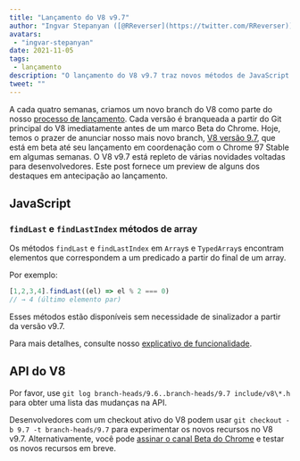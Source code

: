 ```yaml
---
title: "Lançamento do V8 v9.7"
author: "Ingvar Stepanyan ([@RReverser](https://twitter.com/RReverser))"
avatars: 
 - "ingvar-stepanyan"
date: 2021-11-05
tags: 
 - lançamento
description: "O lançamento do V8 v9.7 traz novos métodos de JavaScript para busca reversa em arrays."
tweet: ""
---
```

A cada quatro semanas, criamos um novo branch do V8 como parte do nosso [processo de lançamento](https://v8.dev/docs/release-process). Cada versão é branqueada a partir do Git principal do V8 imediatamente antes de um marco Beta do Chrome. Hoje, temos o prazer de anunciar nosso mais novo branch, [V8 versão 9.7](https://chromium.googlesource.com/v8/v8.git/+log/branch-heads/9.7), que está em beta até seu lançamento em coordenação com o Chrome 97 Stable em algumas semanas. O V8 v9.7 está repleto de várias novidades voltadas para desenvolvedores. Este post fornece um preview de alguns dos destaques em antecipação ao lançamento.

<!--truncate-->
## JavaScript

### `findLast` e `findLastIndex` métodos de array

Os métodos `findLast` e `findLastIndex` em `Array`s e `TypedArray`s encontram elementos que correspondem a um predicado a partir do final de um array.

Por exemplo:

```js
[1,2,3,4].findLast((el) => el % 2 === 0)
// → 4 (último elemento par)
```

Esses métodos estão disponíveis sem necessidade de sinalizador a partir da versão v9.7.

Para mais detalhes, consulte nosso [explicativo de funcionalidade](https://v8.dev/features/finding-in-arrays#finding-elements-from-the-end).

## API do V8

Por favor, use `git log branch-heads/9.6..branch-heads/9.7 include/v8\*.h` para obter uma lista das mudanças na API.

Desenvolvedores com um checkout ativo do V8 podem usar `git checkout -b 9.7 -t branch-heads/9.7` para experimentar os novos recursos no V8 v9.7. Alternativamente, você pode [assinar o canal Beta do Chrome](https://www.google.com/chrome/browser/beta.html) e testar os novos recursos em breve.
